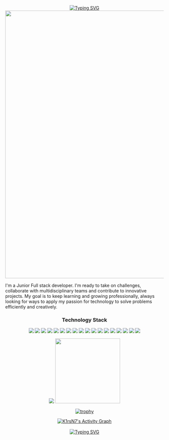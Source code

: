 <div align="center">
    <a href="https://git.io/typing-svg"><img src="https://readme-typing-svg.demolab.com?font=Fira+Code&size=25%&pause=1000&color=E05194&center=true&vCenter=true&width=435&height=25%&lines=Hello+there+!;Welcome+to+My+Profile+!;My+name+is+Erick" alt="Typing SVG" /></a>
</div>
<div align="center"> 
  <img src="https://media4.giphy.com/media/v1.Y2lkPTc5MGI3NjExbW9jb240cjR2bXd5eXVnd3pyNmVlZWNjZjllcTE1NG9qd3V5dnczdiZlcD12MV9pbnRlcm5hbF9naWZfYnlfaWQmY3Q9Zw/NKEt9elQ5cR68/giphy.gif" width="850px"/>
</div>


I'm a Junior Full stack developer. I'm ready to take on challenges, collaborate with multidisciplinary teams and contribute to innovative projects. My goal is to keep learning and growing professionally, always looking for ways to apply my passion for technology to solve problems efficiently and creatively.

<h3 align="center">Technology Stack</h3>

<p align="center">
  <img src="https://img.shields.io/badge/-HTML5-black?style=flat-square&logo=html5&logoColor=orange"/>
  <img src="https://img.shields.io/badge/-CSS3-black?style=flat-square&logo=css3&logoColor=blue""/>
  <img src="https://img.shields.io/badge/-JavaScript-black?style=flat-square&logo=javascript"/>
  <img src="https://img.shields.io/badge/-TypeScript-black?style=flat-square&logo=typescript"/>
  <img src="https://img.shields.io/badge/-React-black?style=flat-square&logo=react"/>
  <img src="https://img.shields.io/badge/-robot-black?style=flat-square&logo=robotframework"/>
  <img src="https://img.shields.io/badge/-selenium-black?style=flat-square&logo=selenium"/>
  <img src="https://img.shields.io/badge/-cypress-black?style=flat-square&logo=cypress"/>
  <img src="https://img.shields.io/badge/-playwright-black?style=flat-square&logo=playwright"/>
  <img src="https://img.shields.io/badge/python-black?style=flat-square&logo=python&logoColor=blue"/>
  <img src="https://img.shields.io/badge/-java-black?style=flat-square&logo=java"/>
  <img src="https://img.shields.io/badge/-spring boot-black?style=flat-square&logo=springboot&logoColor=green""/>
  <img src="https://img.shields.io/badge/-postgresql-black?style=flat-square&logo=postgresql&logoColor=blue"/>
  <img src="https://img.shields.io/badge/-MySQL-black?style=flat-square&logo=mysql"/>
  <img src="https://img.shields.io/badge/-postman-black?style=flat-square&logo=postman"/>
  <img src="https://img.shields.io/badge/-aws-black?style=flat-square&logo=amazon"/>
  <img src="https://img.shields.io/badge/-linux-black?style=flat-square&logo=linux"/>
  <img src="https://img.shields.io/badge/-Git-black?style=flat-square&logo=git"/>
<!--   <img src="https://img.shields.io/badge/-GitHub-black?style=flat-square&logo=github"/> -->
</p>

<p align = "center">
  <img  src = "https://github-readme-stats.vercel.app/api?username=erickorlandini&show_icons=true&theme=radical&line_height=27">
  <img height="206em" src="https://github-readme-stats.vercel.app/api/top-langs/?username=erickorlandini&layout=compact&langs_count=16&theme=radical"/>
</p>

<div align="center">
  
 [![trophy](https://github-profile-trophy.vercel.app/?username=erickorlandini&row=1&margin-w=40&theme=radical)](https://github.com/ryo-ma/github-profile-trophy)
</div>

</div>
  <div align="center">
<!--       <img src="https://github-readme-stats.vercel.app/api/wakatime?username=K1rsN7&layout=compact&theme=shadow_blue&hide=Other&title_color=84C2C0&bg_color=00000000&text_color=DEDEDE&border_color=00000000"> -->
  <a href="https://github.com/erickorlandini/erickorlandini">
    <img alt="K1rsN7's Activity Graph" src="https://github-readme-activity-graph.vercel.app/graph/?username=erickorlandini&bg_color=RRGGBBAA&title_color=E05194&color=E05194&line=E05194&point=DEDEDE&hide_border=true&custom_title=Contribution⠀Graph" /></a>
<!--   <img src="https://wakatime.com/share/@K1rsN7/e713d501-852d-48fb-adb3-8e9f584cfdf4.svg"> -->
  </div>

<div align="center">
<br>
<a href="https://git.io/typing-svg" ><img src="https://readme-typing-svg.demolab.com?font=Fira+Code&size=25%&pause=1000&color=E05194&center=true&vCenter=true&width=435&height=25%&lines=Thank+you+for+visiting!;I'm+waiting for+you+again!;Have+a+good+day!" alt="Typing SVG" /></a>
</div>
